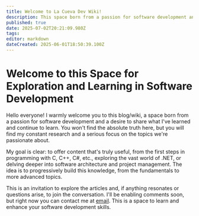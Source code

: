 ```yaml
---
title: Welcome to La Cueva Dev Wiki!
description: This space born from a passion for software development and to share what I've learned
published: true
date: 2025-07-02T20:21:09.980Z
tags: 
editor: markdown
dateCreated: 2025-06-01T18:50:39.100Z
---
```


# Welcome to this Space for Exploration and Learning in Software Development
Hello everyone! I warmly welcome you to this blog/wiki, a space born from a passion for software development and a desire to share what I've learned and continue to learn. You won't find the absolute truth here, but you will find my constant research and a serious focus on the topics we're passionate about.

My goal is clear: to offer content that's truly useful, from the first steps in programming with C, C++, C#, etc., exploring the vast world of .NET, or delving deeper into software architecture and project management. The idea is to progressively build this knowledge, from the fundamentals to more advanced topics.

This is an invitation to explore the articles and, if anything resonates or questions arise, to join the conversation. I'll be enabling comments soon, but right now you can contact me at [email](mailto:contacto@lacuevadelinsecto.dev?subject=Art%C3%ADculos%20de%20La%20Cueva%20del%20Insecto). This is a space to learn and enhance your software development skills.